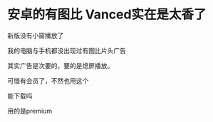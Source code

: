 # 安卓的有图比 Vanced实在是太香了


新版没有小窗播放了

我的电脑与手机都没出现过有图比片头广告

其实广告是次要的，要的是熄屏播放。

可惜有会员了，不然也用这个

能下载吗 <img src="static/image/smiley/default/lol.gif" smilieid="12" border="0" alt="" />

用的是premium<img id="aimg_bH2i8" onclick="zoom(this, this.src, 0, 0, 0)" class="zoom" src="https://cdn.jsdelivr.net/gh/hishis/forum-master/public/images/patch.gif" onmouseover="img_onmouseoverfunc(this)" onload="thumbImg(this)" border="0" alt="" />

